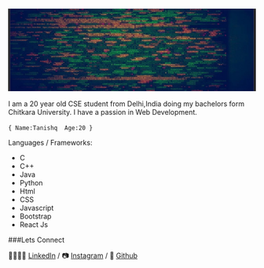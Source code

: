 ![headingBg](https://github.com/tanishq1502/tanishq1502/blob/master/code.jpg)

I am a 20 year old CSE student from Delhi,India doing my bachelors form Chitkara University. I have a passion in Web Development. 

``
{
    Name:Tanishq 
    Age:20
}
``

Languages / Frameworks:

* C
* C++
* Java
* Python
* Html
* CSS
* Javascript
* Bootstrap
* React Js

###Lets Connect

👨‍👨‍👧‍👦 [LinkedIn][LinkedIn] / 📷 [Instagram][Instagram] / 📖 [Github][Github]


[Github]:https://github.com/tanishq1502
[LinkedIn]:https://www.linkedin.com/in/tanishq-s-83a64b125/
[Instagram]:https://www.instagram.com/_tanishqq_/